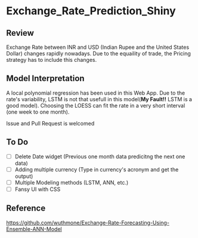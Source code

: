 # Exchange_Rate_Prediction_Shiny

## Review

Exchange Rate between INR and USD (Indian Rupee and the United States Dollar) changes rapidly nowadays. Due to the equaility of trade, the Pricing strategy has to include this changes. 

## Model Interpretation 

A local polynomial regression has been used in this Web App. Due to the rate's variability, LSTM is not that usefull in this model(**My Fault!!** LSTM is a good model). Choosing the LOESS can fit the rate in a very short interval (one week to one month). 

Issue and Pull Request is welcomed

## To Do

- [ ] Delete Date widget (Previous one month data predicitng the next one data)
- [ ] Adding multiple currency (Type in currency's acronym and get the output)
- [ ] Multiple Modeling methods (LSTM, ANN, etc.)
- [ ] Fansy UI with CSS 

## Reference
https://github.com/wuthmone/Exchange-Rate-Forecasting-Using-Ensemble-ANN-Model
